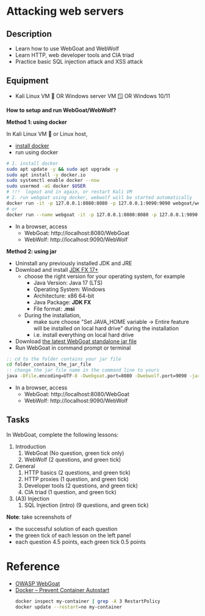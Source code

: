 # Attacking web servers

## Description
- Learn how to use WebGoat and WebWolf
- Learn HTTP, web developer tools and CIA triad
- Practice basic SQL injection attack and XSS attack

## Equipment
- Kali Linux VM 🐧 OR Windows server VM 🪟 OR Windows 10/11

**How to setup and run WebGoat/WebWolf?**

**Method 1: using docker**

In Kali Linux VM 🐧 or Linux host, 
- [install docker](https://www.kali.org/docs/containers/installing-docker-on-kali/)
- run using docker

```bash
# 1. install docker
sudo apt update -y && sudo apt upgrade -y
sudo apt install -y docker.io
sudo systemctl enable docker --now
sudo usermod -aG docker $USER
# !!!  logout and in again, or restart Kali VM
# 2. run webgoat using docker, webwolf will be started automatically
docker run -it -p 127.0.0.1:8080:8080 -p 127.0.0.1:9090:9090 webgoat/webgoat
# or
docker run --name webgoat -it -p 127.0.0.1:8080:8080 -p 127.0.0.1:9090:9090 webgoat/webgoat
```
- In a browser, access 
  - WebGoat: http://localhost:8080/WebGoat
  - WebWolf: http://localhost:9090/WebWolf


**Method 2: using jar**

- Uninstall any previously installed JDK and JRE
- Download and install [JDK FX 17+](https://www.azul.com/downloads/#zulu)
  - choose the right version for your operating system, for example
    - Java Version: Java 17 (LTS)
    - Operating System: Windows
    - Architecture: x86 64-bit
    - Java Package: **JDK FX**
    - File format: **.msi**
  - During the installation,
    - make sure choose "Set JAVA_HOME variable -> Entire feature will be installed on local hard drive" during the installation
    - i.e. install everything on local hard drive
- Download [the latest WebGoat standalone jar file](https://github.com/WebGoat/WebGoat/releases)
- Run WebGoat in command prompt or terminal

```cmd
:: cd to the folder contains your jar file
cd folder_contains_the_jar_file
:: change the jar file name in the command line to yours
java -Dfile.encoding=UTF-8 -Dwebgoat.port=8080 -Dwebwolf.port=9090 -jar webgoat-2023.4.jar
```

- In a browser, access 
  - WebGoat: http://localhost:8080/WebGoat
  - WebWolf: http://localhost:9090/WebWolf

## Tasks
In WebGoat, complete the following lessons:

1. Introduction
   1. WebGoat (No question, green tick only)
   2. WebWolf (2 questions, and green tick)
2. General
   1. HTTP basics (2 questions, and green tick)
   2. HTTP proxies (1 question, and green tick)
   3. Developer tools (2 questions, and green tick)
   4. CIA triad (1 question, and green tick)
3. (A3) Injection
   1. SQL Injection (intro) (9 questions, and green tick)
   

**Note**: take screenshots of
- the successful solution of each question
- the green tick of each lesson on the left panel
- each question 4.5 points, each green tick 0.5 points


# Reference
- [OWASP WebGoat](https://owasp.org/www-project-webgoat/)
- [Docker – Prevent Container Autostart](https://www.eknori.de/2020-08-26/docker-prevent-container-autostart/)
  ```bash
  docker inspect my-container | grep -A 3 RestartPolicy
  docker update --restart=no my-container
  ```